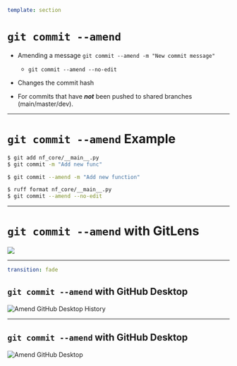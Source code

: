 ```yaml
template: section
```

# `git commit --amend`

<v-clicks depth="2">

- Amending a message `git commit --amend -m "New commit message"`
  - `git commit --amend --no-edit`
- Changes the commit hash

- For commits that have **_not_** been pushed to shared branches (main/master/dev).

</v-clicks >

<!-- - Mention that it's primarily used to correct the last commit but can be used with interactive rebase for earlier commits. -->

---

# `git commit --amend` Example

```bash {all|1,2|4|6,7}
$ git add nf_core/__main__.py
$ git commit -m "Add new func"

$ git commit --amend -m "Add new function"

$ ruff format nf_core/__main__.py
$ git commit --amend --no-edit
```

---

# `git commit --amend` with GitLens

<img src="/amend_gitlens.png" />

---

```yaml
transition: fade
```

## `git commit --amend` with GitHub Desktop

![Amend GitHub Desktop History](https://docs.github.com/assets/cb-130307/mw-1440/images/help/desktop/history-tab-in-commit-sidebar.webp)

---

## `git commit --amend` with GitHub Desktop

![Amend GitHub Desktop](https://docs.github.com/assets/cb-151890/mw-1440/images/help/desktop/amend-commit-context-menu.webp)
